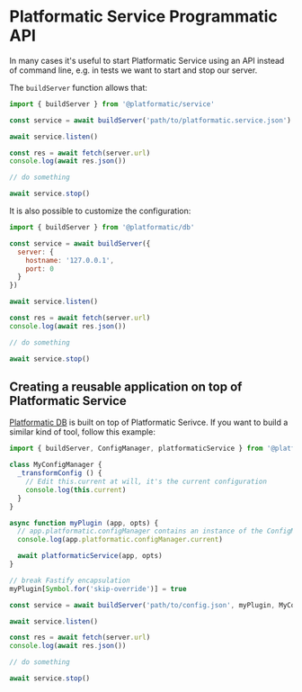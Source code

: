 # Platformatic Service Programmatic API

In many cases it's useful to start Platformatic Service using an API instead of
command line, e.g. in tests we want to start and stop our server.

The `buildServer` function allows that:

```js
import { buildServer } from '@platformatic/service'

const service = await buildServer('path/to/platformatic.service.json')

await service.listen()

const res = await fetch(server.url)
console.log(await res.json())

// do something

await service.stop()
```

It is also possible to customize the configuration:

```js
import { buildServer } from '@platformatic/db'

const service = await buildServer({
  server: {
    hostname: '127.0.0.1',
    port: 0
  }
})

await service.listen()

const res = await fetch(server.url)
console.log(await res.json())

// do something

await service.stop()
```

## Creating a reusable application on top of Platformatic Service

[Platformatic DB](/reference/db/introduction.md) is built on top of Platformatic Serivce.
If you want to build a similar kind of tool, follow this example:

```js
import { buildServer, ConfigManager, platformaticService } from '@platformatic/service'

class MyConfigManager {
  _transformConfig () {
    // Edit this.current at will, it's the current configuration
    console.log(this.current)
  }
}

async function myPlugin (app, opts) {
  // app.platformatic.configManager contains an instance of the ConfigManager
  console.log(app.platformatic.configManager.current)

  await platformaticService(app, opts)
}

// break Fastify encapsulation
myPlugin[Symbol.for('skip-override')] = true

const service = await buildServer('path/to/config.json', myPlugin, MyConfigManager)

await service.listen()

const res = await fetch(server.url)
console.log(await res.json())

// do something

await service.stop()
```
